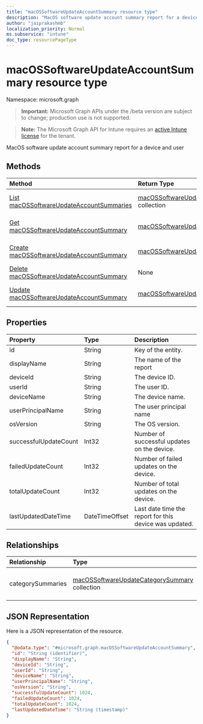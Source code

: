 ```yaml
---
title: "macOSSoftwareUpdateAccountSummary resource type"
description: "MacOS software update account summary report for a device and user"
author: "jaiprakashmb"
localization_priority: Normal
ms.subservice: "intune"
doc_type: resourcePageType
---
```


# macOSSoftwareUpdateAccountSummary resource type

Namespace: microsoft.graph

> **Important:** Microsoft Graph APIs under the /beta version are subject to change; production use is not supported.

> **Note:** The Microsoft Graph API for Intune requires an [active Intune license](https://go.microsoft.com/fwlink/?linkid=839381) for the tenant.

MacOS software update account summary report for a device and user

## Methods
|Method|Return Type|Description|
|:---|:---|:---|
|[List macOSSoftwareUpdateAccountSummaries](../api/intune-deviceconfig-macossoftwareupdateaccountsummary-list.md)|[macOSSoftwareUpdateAccountSummary](../resources/intune-deviceconfig-macossoftwareupdateaccountsummary.md) collection|List properties and relationships of the [macOSSoftwareUpdateAccountSummary](../resources/intune-deviceconfig-macossoftwareupdateaccountsummary.md) objects.|
|[Get macOSSoftwareUpdateAccountSummary](../api/intune-deviceconfig-macossoftwareupdateaccountsummary-get.md)|[macOSSoftwareUpdateAccountSummary](../resources/intune-deviceconfig-macossoftwareupdateaccountsummary.md)|Read properties and relationships of the [macOSSoftwareUpdateAccountSummary](../resources/intune-deviceconfig-macossoftwareupdateaccountsummary.md) object.|
|[Create macOSSoftwareUpdateAccountSummary](../api/intune-deviceconfig-macossoftwareupdateaccountsummary-create.md)|[macOSSoftwareUpdateAccountSummary](../resources/intune-deviceconfig-macossoftwareupdateaccountsummary.md)|Create a new [macOSSoftwareUpdateAccountSummary](../resources/intune-deviceconfig-macossoftwareupdateaccountsummary.md) object.|
|[Delete macOSSoftwareUpdateAccountSummary](../api/intune-deviceconfig-macossoftwareupdateaccountsummary-delete.md)|None|Deletes a [macOSSoftwareUpdateAccountSummary](../resources/intune-deviceconfig-macossoftwareupdateaccountsummary.md).|
|[Update macOSSoftwareUpdateAccountSummary](../api/intune-deviceconfig-macossoftwareupdateaccountsummary-update.md)|[macOSSoftwareUpdateAccountSummary](../resources/intune-deviceconfig-macossoftwareupdateaccountsummary.md)|Update the properties of a [macOSSoftwareUpdateAccountSummary](../resources/intune-deviceconfig-macossoftwareupdateaccountsummary.md) object.|

## Properties
|Property|Type|Description|
|:---|:---|:---|
|id|String|Key of the entity.|
|displayName|String|The name of the report|
|deviceId|String|The device ID.|
|userId|String|The user ID.|
|deviceName|String|The device name.|
|userPrincipalName|String|The user principal name|
|osVersion|String|The OS version.|
|successfulUpdateCount|Int32|Number of successful updates on the device.|
|failedUpdateCount|Int32|Number of failed updates on the device.|
|totalUpdateCount|Int32|Number of total updates on the device.|
|lastUpdatedDateTime|DateTimeOffset|Last date time the report for this device was updated.|

## Relationships
|Relationship|Type|Description|
|:---|:---|:---|
|categorySummaries|[macOSSoftwareUpdateCategorySummary](../resources/intune-deviceconfig-macossoftwareupdatecategorysummary.md) collection|Summary of the updates by category.|

## JSON Representation
Here is a JSON representation of the resource.
<!-- {
  "blockType": "resource",
  "keyProperty": "id",
  "@odata.type": "microsoft.graph.macOSSoftwareUpdateAccountSummary"
}
-->
``` json
{
  "@odata.type": "#microsoft.graph.macOSSoftwareUpdateAccountSummary",
  "id": "String (identifier)",
  "displayName": "String",
  "deviceId": "String",
  "userId": "String",
  "deviceName": "String",
  "userPrincipalName": "String",
  "osVersion": "String",
  "successfulUpdateCount": 1024,
  "failedUpdateCount": 1024,
  "totalUpdateCount": 1024,
  "lastUpdatedDateTime": "String (timestamp)"
}
```
